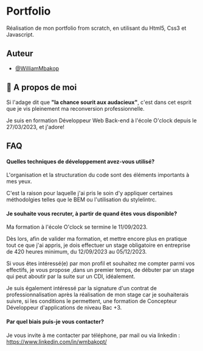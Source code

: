 # Portfolio

Réalisation de mon portfolio from scratch, en utilisant du Html5, Css3 et Javascript.


## Auteur

- [@WilliamMbakop](https://github.com/WilliamMbakop/)


## 🚀 A propos de moi

Si l'adage dit que <b>"la chance sourit aux audacieux"</b>, c'est dans cet esprit que je vis pleinement ma reconversion professionnelle.

Je suis en formation Développeur Web Back-end à l'école O'clock depuis le 27/03/2023, et j'adore!

## FAQ

#### Quelles techniques de développement avez-vous utilisé?

L'organisation et la structuration du code sont des éléments importants à mes yeux.

C'est la raison pour laquelle j'ai pris le soin d'y appliquer certaines méthodolgies telles que le BEM ou l'utilisation du stylelintrc.

#### Je souhaite vous recruter, à partir de quand êtes vous disponible?

Ma formation à l'école O'clock se termine le  11/09/2023.

Dès lors, afin de valider ma formation, et mettre encore plus en pratique tout ce que j'ai appris, je dois effectuer un stage obligatoire en entreprise de 420 heures minimum, du 12/09/2023 au 05/12/2023.

Si vous êtes intéressé(e) par mon profil et souhaitez me compter parmi vos effectifs, je vous propose ,dans un premier temps, de débuter par un stage qui peut aboutir par la suite sur un CDI, idéalement.

Je suis également intéressé par la signature d'un contrat de professionnalisation après la réalisation de mon stage car je souhaiterais suivre, si les conditions le permettent, une formation de Concepteur Développeur d'applications de niveau Bac +3.

#### Par quel biais puis-je vous contacter?

Je vous invite à me contacter par téléphone, par mail ou via linkedin : https://www.linkedin.com/in/wmbakopt/


